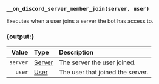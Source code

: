 ### `__on_discord_server_member_join(server, user)`

Executes when a user joins a server the bot has access to.


### {output:}

|    Value | Type                        | Description                      |
|---------:|:----------------------------|:---------------------------------|
| `server` | [Server](/values/server.md) | The server the user joined.      |
|   `user` | [User](/values/user.md)     | The user that joined the server. |